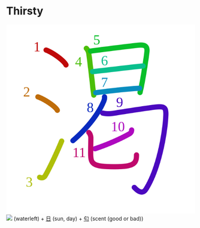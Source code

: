 # Thirsty
![6e07](Kanji/kanji-colorize/6e07.svg)
![](http://www.kanjidamage.com/assets/radsmall/water-4770d222295684a6fc1b8e8cec486da119e1bcc2eac91d06622b4671e0098359.jpg) (waterleft) + [日](Kanji/kanji-dict/日.md) (sun, day) + [匂](Kanji/kanji-dict/匂.md) (scent (good or bad)) 